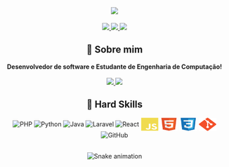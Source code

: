 <div align="center">
  <a href="https://github.com/Mikaelpro1010">
    <img src="https://github.com/Mikaelpro1010/Mikaelpro1010/blob/main/welcome!.gif" width="500">
  </a>
</div>
<br>
<div align="center">
  <a href="https://github.com/Mikaelpro1010" target="_blank">
    <img src="https://img.shields.io/badge/GitHub-100000?style=for-the-badge&logo=github&logoColor=white" target="_blank">
  </a>
  <a href = "mailto:mkpro10@alu.ufc.br">
    <img src="https://img.shields.io/badge/Gmail-D14836?style=for-the-badge&logo=gmail&logoColor=white">
  </a>
  <a href="https://www.linkedin.com/in/antonio-mikael-a49b2b201/" target="_blank">
    <img src="https://img.shields.io/badge/-LinkedIn-%230077B5?style=for-the-badge&logo=linkedin&logoColor=white" target="_blank">
  </a>
  
  ## 🚀 Sobre mim
<div align='center'>
  <b>Desenvolvedor de software e Estudante de Engenharia de Computação!</b>
</div><br>
  
<div align="center">
  <a href="https://github.com/Mikaelpro1010">
    <img height="150em" src="https://github-readme-stats.vercel.app/api?username=Mikaelpro1010&count_private=true&include_all_commits=true&show_icons=true&theme=chartreuse-dark&hide_border=false&show_owner=true"/>
    <img height="150em" src="https://github-readme-stats.vercel.app/api/top-langs/?username=Mikaelpro1010&theme=chartreuse-dark&hide_border=false&&layout=compact"/>
  </a>
</div>
  
  ## 🚀 Hard Skills
<div align="center">
  <img align="center" alt="PHP" height="30" width="40" src="https://cdn.jsdelivr.net/gh/devicons/devicon/icons/php/php-plain.svg">
  <img align="center" alt="Python" height="30" width="40" src="https://cdn.jsdelivr.net/gh/devicons/devicon/icons/python/python-original.svg">
  <img align="center" alt="Java" height="30" width="40" src="https://cdn.jsdelivr.net/gh/devicons/devicon/icons/java/java-original.svg">
  <img align="center" alt="Laravel" height="30" width="40" src="https://cdn.jsdelivr.net/gh/devicons/devicon/icons/laravel/laravel-plain.svg">
  <img align="center" alt="React" height="30" width="40" src="https://cdn.jsdelivr.net/gh/devicons/devicon/icons/react/react-original.svg">
  <img align="center" alt="Js" height="30" width="40" src="https://raw.githubusercontent.com/devicons/devicon/master/icons/javascript/javascript-plain.svg">
  <img align="center" alt="HTML" height="30" width="40" src="https://raw.githubusercontent.com/devicons/devicon/master/icons/html5/html5-original.svg">
  <img align="center" alt="CSS" height="30" width="40" src="https://raw.githubusercontent.com/devicons/devicon/master/icons/css3/css3-original.svg">
  <img align="center" alt="git" height="30" width="40" src="https://raw.githubusercontent.com/devicons/devicon/master/icons/git/git-original.svg">
  <img align="center" alt="GitHub" height="30" width="40" src="https://cdn.jsdelivr.net/gh/devicons/devicon/icons/github/github-original.svg">
</div><br>
  
  <div align="center">

  ![Snake animation](https://github.com/danielbped/danielbped/blob/output/github-contribution-grid-snake.svg)
  
</div>
